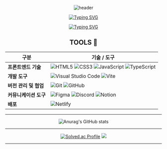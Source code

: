 <center>
<!-- ## Blur <a id="blur"> -->

![header](https://capsule-render.vercel.app/api?type=blur&height=300&color=gradient&text=se5ri&strokeWidth=2&section=footer&reversal=true&fontAlign=50&stroke=E0E0E0&fontSize=55&textBg=false)

<!-- body -->

[![Typing SVG](https://readme-typing-svg.herokuapp.com?font=Poetsen+One&size=30&pause=1000&color=000000&background=FFFFFF00&center=true&vCenter=true&lines=%E2%9A%99%EF%B8%8F+STACKS+%E2%9A%99%EF%B8%8F)](https://git.io/typing-svg)

[![Typing SVG](https://readme-typing-svg.herokuapp.com?font=Poetsen+One&size=50&pause=1000&color=000000&background=FFFFFF00&center=true&vCenter=true&repeat=false&lines=%EF%A3%BF)](https://git.io/typing-svg)

## TOOLS 🔧

| 구분                  | 기술 / 도구                                                                                                                                                                                                                                                                                                                                                                                                                            |
| --------------------- | -------------------------------------------------------------------------------------------------------------------------------------------------------------------------------------------------------------------------------------------------------------------------------------------------------------------------------------------------------------------------------------------------------------------------------------- |
| **프론트엔드 기술**   | ![HTML5](https://img.shields.io/badge/HTML5-E34F26?style=for-the-badge&logo=html5&logoColor=white) ![CSS3](https://img.shields.io/badge/CSS3-1572B6?style=for-the-badge&logo=css3&logoColor=white) ![JavaScript](https://img.shields.io/badge/JavaScript-F7DF1E?style=for-the-badge&logo=javascript&logoColor=black) ![TypeScript](https://img.shields.io/badge/TypeScript-3178C6?style=for-the-badge&logo=typescript&logoColor=white) |
| **개발 도구**         | ![Visual Studio Code](https://img.shields.io/badge/Visual_Studio_Code-0078D4?style=for-the-badge&logo=visual%20studio%20code&logoColor=white) ![Vite](https://img.shields.io/badge/Vite-646CFF?style=for-the-badge&logo=vite&logoColor=white)                                                                                                                                                                                          |
| **버전 관리 및 협업** | ![Git](https://img.shields.io/badge/Git-F05032?style=for-the-badge&logo=git&logoColor=white) ![GitHub](https://img.shields.io/badge/GitHub-181717?style=for-the-badge&logo=github&logoColor=white)                                                                                                                                                                                                                                     |
| **커뮤니케이션 도구** | ![Figma](https://img.shields.io/badge/figma-f01f7a.svg?style=for-the-badge&logo=figma&logoColor=white) ![Discord](https://img.shields.io/badge/Discord-7289DA?style=for-the-badge&logo=discord&logoColor=white) ![Notion](https://img.shields.io/badge/Notion-000000?style=for-the-badge&logo=notion&logoColor=white)                                                                                                                  |
| **배포**              | ![Netlify](https://img.shields.io/badge/Netlify-00C7B7?style=for-the-badge&logo=netlify&logoColor=white)                                                                                                                                                                                                                                                                                                                               |
<hr>

![Anurag's GitHub stats](https://github-readme-stats.vercel.app/api?username=se5ri&show_icons=true&theme=radical)

</center>
<hr>
<center>
  
[![Solved.ac Profile](http://mazassumnida.wtf/api/v2/generate_badge?boj=se5ri)](https://solved.ac/se5ri/) <img src="http://mazandi.herokuapp.com/api?handle=se5ri&theme=warm"/>

<hr>
</center>
